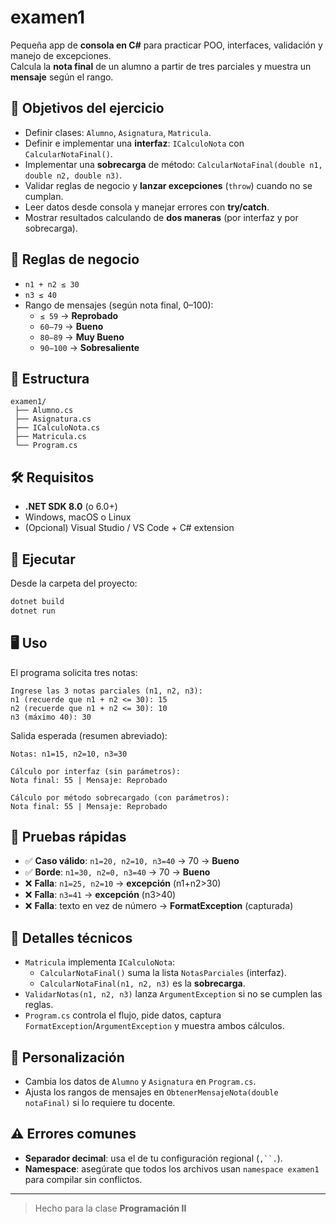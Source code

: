 # examen1

Pequeña app de **consola en C#** para practicar POO, interfaces, validación y manejo de excepciones.  
Calcula la **nota final** de un alumno a partir de tres parciales y muestra un **mensaje** según el rango.

## 🎯 Objetivos del ejercicio
- Definir clases: `Alumno`, `Asignatura`, `Matricula`.
- Definir e implementar una **interfaz**: `ICalculoNota` con `CalcularNotaFinal()`.
- Implementar una **sobrecarga** de método: `CalcularNotaFinal(double n1, double n2, double n3)`.
- Validar reglas de negocio y **lanzar excepciones** (`throw`) cuando no se cumplan.
- Leer datos desde consola y manejar errores con **try/catch**.
- Mostrar resultados calculando de **dos maneras** (por interfaz y por sobrecarga).

## 📐 Reglas de negocio
- `n1 + n2 ≤ 30`
- `n3 ≤ 40`
- Rango de mensajes (según nota final, 0–100):
  - `≤ 59` → **Reprobado**
  - `60–79` → **Bueno**
  - `80–89` → **Muy Bueno**
  - `90–100` → **Sobresaliente**

## 🧱 Estructura
```
examen1/
 ├── Alumno.cs
 ├── Asignatura.cs
 ├── ICalculoNota.cs
 ├── Matricula.cs
 └── Program.cs
```

## 🛠️ Requisitos
- **.NET SDK 8.0** (o 6.0+)
- Windows, macOS o Linux
- (Opcional) Visual Studio / VS Code + C# extension

## 🚀 Ejecutar
Desde la carpeta del proyecto:
```bash
dotnet build
dotnet run
```

## 🖥️ Uso
El programa solicita tres notas:
```
Ingrese las 3 notas parciales (n1, n2, n3):
n1 (recuerde que n1 + n2 <= 30): 15
n2 (recuerde que n1 + n2 <= 30): 10
n3 (máximo 40): 30
```
Salida esperada (resumen abreviado):
```
Notas: n1=15, n2=10, n3=30

Cálculo por interfaz (sin parámetros):
Nota final: 55 | Mensaje: Reprobado

Cálculo por método sobrecargado (con parámetros):
Nota final: 55 | Mensaje: Reprobado
```

## 🧪 Pruebas rápidas
- ✅ **Caso válido**: `n1=20, n2=10, n3=40` → 70 → **Bueno**
- ✅ **Borde**: `n1=30, n2=0, n3=40` → 70 → **Bueno**
- ❌ **Falla**: `n1=25, n2=10` → **excepción** (n1+n2>30)
- ❌ **Falla**: `n3=41` → **excepción** (n3>40)
- ❌ **Falla**: texto en vez de número → **FormatException** (capturada)

## 🧩 Detalles técnicos
- `Matricula` implementa `ICalculoNota`:
  - `CalcularNotaFinal()` suma la lista `NotasParciales` (interfaz).
  - `CalcularNotaFinal(n1, n2, n3)` es la **sobrecarga**.
- `ValidarNotas(n1, n2, n3)` lanza `ArgumentException` si no se cumplen las reglas.
- `Program.cs` controla el flujo, pide datos, captura `FormatException`/`ArgumentException` y muestra ambos cálculos.

## 🔧 Personalización
- Cambia los datos de `Alumno` y `Asignatura` en `Program.cs`.
- Ajusta los rangos de mensajes en `ObtenerMensajeNota(double notaFinal)` si lo requiere tu docente.

## ⚠️ Errores comunes
- **Separador decimal**: usa el de tu configuración regional (`,``.`).
- **Namespace**: asegúrate que todos los archivos usan `namespace examen1` para compilar sin conflictos.

---

> Hecho para la clase **Programación II**
